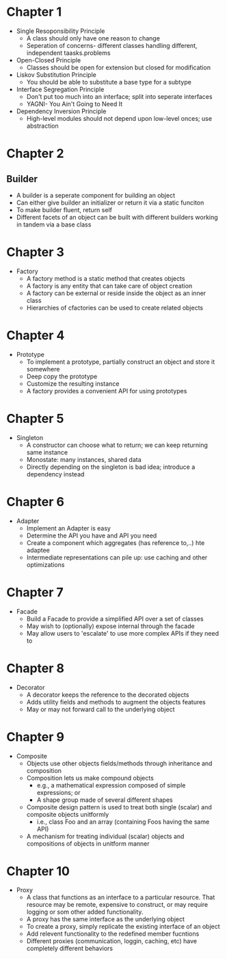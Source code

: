# Chapter 1

- Single Resoponsibility Principle
  - A class should only have one reason to change
  - Seperation of concerns- different classes handling different, independent taasks.problems
- Open-Closed Principle
  - Classes should be open for extension but closed for modification
- Liskov Substitution Principle
  - You should be able to substitute a base type for a subtype
- Interface Segregation Principle
  - Don't put too much into an interface; split into seperate interfaces
  - YAGNI- You Ain't Going to Need It
- Dependency Inversion Principle
  - High-level modules should not depend upon low-level onces; use abstraction

# Chapter 2

## Builder

- A builder is a seperate component for building an object
- Can either give builder an initializer or return it via a static funciton
- To make builder fluent, return self
- Different facets of an object can be built with different builders working in tandem via a base class

# Chapter 3

- Factory
  - A factory method is a static method that creates objects
  - A factory is any entity that can take care of object creation
  - A factory can be external or reside inside the object as an inner class
  - Hierarchies of cfactories can be used to create related objects

# Chapter 4

- Prototype
  - To implement a prototype, partially construct an object and store it somewhere
  - Deep copy the prototype
  - Customize the resulting instance
  - A factory provides a convenient API for using prototypes

# Chapter 5

- Singleton
  - A constructor can choose what to return; we can keep returning same instance
  - Monostate: many instances, shared data
  - Directly depending on the singleton is bad idea; introduce a dependency instead

# Chapter 6

- Adapter
  - Implement an Adapter is easy
  - Determine the API you have and API you need
  - Create a component which aggregates (has reference to,..) hte adaptee
  - Intermediate representations can pile up: use caching and other optimizations

# Chapter 7

- Facade
  - Build a Facade to provide a simplified API over a set of classes
  - May wish to (optionally) expose internal through the facade
  - May allow users to 'escalate' to use more complex APIs if they need to

# Chapter 8

- Decorator
  - A decorator keeps the reference to the decorated objects
  - Adds utility fields and methods to augment the objects features
  - May or may not forward call to the underlying object

# Chapter 9

- Composite
  - Objects use other objects fields/methods through inheritance and composition
  - Composition lets us make compound objects
    - e.g., a mathematical expression composed of simple expressions; or
    - A shape group made of several different shapes
  - Composite design pattern is used to treat both single (scalar) and composite objects unitformly
    - i.e., class Foo and an array (containing Foos having the same API)
  - A mechanism for treating individual (scalar) objects and compositions of objects in unitform manner

# Chapter 10

- Proxy
  - A class that functions as an interface to a particular resource. That resource may be remote, expensive to construct, or may require logging or som other added functionality.
  - A proxy has the same interface as the underlying object
  - To create a proxy, simply replicate the existing interface of an object
  - Add relevent functionality to the redefined member fucntions
  - Different proxies (communication, loggin, caching, etc) have completely different behaviors
